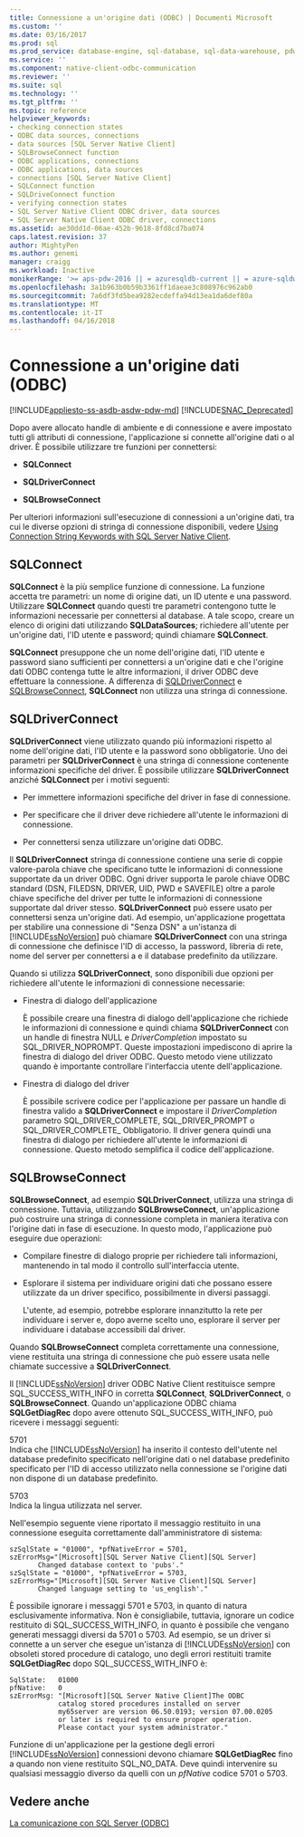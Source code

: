 ```yaml
---
title: Connessione a un'origine dati (ODBC) | Documenti Microsoft
ms.custom: ''
ms.date: 03/16/2017
ms.prod: sql
ms.prod_service: database-engine, sql-database, sql-data-warehouse, pdw
ms.service: ''
ms.component: native-client-odbc-communication
ms.reviewer: ''
ms.suite: sql
ms.technology: ''
ms.tgt_pltfrm: ''
ms.topic: reference
helpviewer_keywords:
- checking connection states
- ODBC data sources, connections
- data sources [SQL Server Native Client]
- SQLBrowseConnect function
- ODBC applications, connections
- ODBC applications, data sources
- connections [SQL Server Native Client]
- SQLConnect function
- SQLDriveConnect function
- verifying connection states
- SQL Server Native Client ODBC driver, data sources
- SQL Server Native Client ODBC driver, connections
ms.assetid: ae30dd1d-06ae-452b-9618-8fd8cd7ba074
caps.latest.revision: 37
author: MightyPen
ms.author: genemi
manager: craigg
ms.workload: Inactive
monikerRange: '>= aps-pdw-2016 || = azuresqldb-current || = azure-sqldw-latest || >= sql-server-2016 || = sqlallproducts-allversions'
ms.openlocfilehash: 3a1b963b0b59b3361ff1daeae3c808976c962ab0
ms.sourcegitcommit: 7a6df3fd5bea9282ecdeffa94d13ea1da6def80a
ms.translationtype: MT
ms.contentlocale: it-IT
ms.lasthandoff: 04/16/2018
---
```

# <a name="connecting-to-a-data-source-odbc"></a>Connessione a un'origine dati (ODBC)
[!INCLUDE[appliesto-ss-asdb-asdw-pdw-md](../../includes/appliesto-ss-asdb-asdw-pdw-md.md)]
[!INCLUDE[SNAC_Deprecated](../../includes/snac-deprecated.md)]

  Dopo avere allocato handle di ambiente e di connessione e avere impostato tutti gli attributi di connessione, l'applicazione si connette all'origine dati o al driver. È possibile utilizzare tre funzioni per connettersi:  
  
-   **SQLConnect**  
  
-   **SQLDriverConnect**  
  
-   **SQLBrowseConnect**  
  
 Per ulteriori informazioni sull'esecuzione di connessioni a un'origine dati, tra cui le diverse opzioni di stringa di connessione disponibili, vedere [Using Connection String Keywords with SQL Server Native Client](../../relational-databases/native-client/applications/using-connection-string-keywords-with-sql-server-native-client.md).  
  
## <a name="sqlconnect"></a>SQLConnect  
 **SQLConnect** è la più semplice funzione di connessione. La funzione accetta tre parametri: un nome di origine dati, un ID utente e una password. Utilizzare **SQLConnect** quando questi tre parametri contengono tutte le informazioni necessarie per connettersi al database. A tale scopo, creare un elenco di origini dati utilizzando **SQLDataSources**; richiedere all'utente per un'origine dati, l'ID utente e password; quindi chiamare **SQLConnect**.  
  
 **SQLConnect** presuppone che un nome dell'origine dati, l'ID utente e password siano sufficienti per connettersi a un'origine dati e che l'origine dati ODBC contenga tutte le altre informazioni, il driver ODBC deve effettuare la connessione. A differenza di [SQLDriverConnect](../../relational-databases/native-client-odbc-api/sqldriverconnect.md) e [SQLBrowseConnect](../../relational-databases/native-client-odbc-api/sqlbrowseconnect.md), **SQLConnect** non utilizza una stringa di connessione.  
  
## <a name="sqldriverconnect"></a>SQLDriverConnect  
 **SQLDriverConnect** viene utilizzato quando più informazioni rispetto al nome dell'origine dati, l'ID utente e la password sono obbligatorie. Uno dei parametri per **SQLDriverConnect** è una stringa di connessione contenente informazioni specifiche del driver. È possibile utilizzare **SQLDriverConnect** anziché **SQLConnect** per i motivi seguenti:  
  
-   Per immettere informazioni specifiche del driver in fase di connessione.  
  
-   Per specificare che il driver deve richiedere all'utente le informazioni di connessione.  
  
-   Per connettersi senza utilizzare un'origine dati ODBC.  
  
 Il **SQLDriverConnect** stringa di connessione contiene una serie di coppie valore-parola chiave che specificano tutte le informazioni di connessione supportate da un driver ODBC. Ogni driver supporta le parole chiave ODBC standard (DSN, FILEDSN, DRIVER, UID, PWD e SAVEFILE) oltre a parole chiave specifiche del driver per tutte le informazioni di connessione supportate dal driver stesso. **SQLDriverConnect** può essere usato per connettersi senza un'origine dati. Ad esempio, un'applicazione progettata per stabilire una connessione di "Senza DSN" a un'istanza di [!INCLUDE[ssNoVersion](../../includes/ssnoversion-md.md)] può chiamare **SQLDriverConnect** con una stringa di connessione che definisce l'ID di accesso, la password, libreria di rete, nome del server per connettersi a e il database predefinito da utilizzare.  
  
 Quando si utilizza **SQLDriverConnect**, sono disponibili due opzioni per richiedere all'utente le informazioni di connessione necessarie:  
  
-   Finestra di dialogo dell'applicazione  
  
     È possibile creare una finestra di dialogo dell'applicazione che richiede le informazioni di connessione e quindi chiama **SQLDriverConnect** con un handle di finestra NULL e *DriverCompletion* impostato su SQL_DRIVER_NOPROMPT. Queste impostazioni impediscono di aprire la finestra di dialogo del driver ODBC. Questo metodo viene utilizzato quando è importante controllare l'interfaccia utente dell'applicazione.  
  
-   Finestra di dialogo del driver  
  
     È possibile scrivere codice per l'applicazione per passare un handle di finestra valido a **SQLDriverConnect** e impostare il *DriverCompletion* parametro SQL_DRIVER_COMPLETE, SQL_DRIVER_PROMPT o SQL_DRIVER_COMPLETE_ Obbligatorio. Il driver genera quindi una finestra di dialogo per richiedere all'utente le informazioni di connessione. Questo metodo semplifica il codice dell'applicazione.  
  
## <a name="sqlbrowseconnect"></a>SQLBrowseConnect  
 **SQLBrowseConnect**, ad esempio **SQLDriverConnect**, utilizza una stringa di connessione. Tuttavia, utilizzando **SQLBrowseConnect**, un'applicazione può costruire una stringa di connessione completa in maniera iterativa con l'origine dati in fase di esecuzione. In questo modo, l'applicazione può eseguire due operazioni:  
  
-   Compilare finestre di dialogo proprie per richiedere tali informazioni, mantenendo in tal modo il controllo sull'interfaccia utente.  
  
-   Esplorare il sistema per individuare origini dati che possano essere utilizzate da un driver specifico, possibilmente in diversi passaggi.  
  
     L'utente, ad esempio, potrebbe esplorare innanzitutto la rete per individuare i server e, dopo averne scelto uno, esplorare il server per individuare i database accessibili dal driver.  
  
 Quando **SQLBrowseConnect** completa correttamente una connessione, viene restituita una stringa di connessione che può essere usata nelle chiamate successive a **SQLDriverConnect**.  
  
 Il [!INCLUDE[ssNoVersion](../../includes/ssnoversion-md.md)] driver ODBC Native Client restituisce sempre SQL_SUCCESS_WITH_INFO in corretta **SQLConnect**, **SQLDriverConnect**, o **SQLBrowseConnect**. Quando un'applicazione ODBC chiama **SQLGetDiagRec** dopo avere ottenuto SQL_SUCCESS_WITH_INFO, può ricevere i messaggi seguenti:  
  
 5701  
 Indica che [!INCLUDE[ssNoVersion](../../includes/ssnoversion-md.md)] ha inserito il contesto dell'utente nel database predefinito specificato nell'origine dati o nel database predefinito specificato per l'ID di accesso utilizzato nella connessione se l'origine dati non dispone di un database predefinito.  
  
 5703  
 Indica la lingua utilizzata nel server.  
  
 Nell'esempio seguente viene riportato il messaggio restituito in una connessione eseguita correttamente dall'amministratore di sistema:  
  
```  
szSqlState = "01000", *pfNativeError = 5701,  
szErrorMsg="[Microsoft][SQL Server Native Client][SQL Server]  
       Changed database context to 'pubs'."  
szSqlState = "01000", *pfNativeError = 5703,  
szErrorMsg="[Microsoft][SQL Server Native Client][SQL Server]  
       Changed language setting to 'us_english'."  
```  
  
 È possibile ignorare i messaggi 5701 e 5703, in quanto di natura esclusivamente informativa. Non è consigliabile, tuttavia, ignorare un codice restituito di SQL_SUCCESS_WITH_INFO, in quanto è possibile che vengano generati messaggi diversi da 5701 o 5703. Ad esempio, se un driver si connette a un server che esegue un'istanza di [!INCLUDE[ssNoVersion](../../includes/ssnoversion-md.md)] con obsoleti stored procedure di catalogo, uno degli errori restituiti tramite **SQLGetDiagRec** dopo SQL_SUCCESS_WITH_INFO è:  
  
```  
SqlState:   01000  
pfNative:   0  
szErrorMsg: "[Microsoft][SQL Server Native Client]The ODBC  
            catalog stored procedures installed on server  
            my65server are version 06.50.0193; version 07.00.0205  
            or later is required to ensure proper operation.  
            Please contact your system administrator."  
```  
  
 Funzione di un'applicazione per la gestione degli errori [!INCLUDE[ssNoVersion](../../includes/ssnoversion-md.md)] connessioni devono chiamare **SQLGetDiagRec** fino a quando non viene restituito SQL_NO_DATA. Deve quindi intervenire su qualsiasi messaggio diverso da quelli con un *pfNative* codice 5701 o 5703.  
  
## <a name="see-also"></a>Vedere anche  
 [La comunicazione con SQL Server &#40;ODBC&#41;](../../relational-databases/native-client-odbc-communication/communicating-with-sql-server-odbc.md)  
  
  
